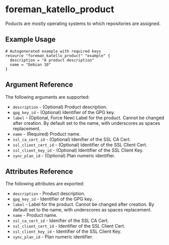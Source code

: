 
# foreman_katello_product


Poducts are mostly operating systems to which repositories are assigned.


## Example Usage

```
# Autogenerated example with required keys
resource "foreman_katello_product" "example" {
  description = "A product description"
  name = "Debian 10"
}
```


## Argument Reference

The following arguments are supported:

- `description` - (Optional) Product description.
- `gpg_key_id` - (Optional) Identifier of the GPG key.
- `label` - (Optional, Force New) Label for the product. Cannot be changed after creation. By default set to the name, with underscores as spaces replacement.
- `name` - (Required) Product name.
- `ssl_ca_cert_id` - (Optional) Idenifier of the SSL CA Cert.
- `ssl_client_cert_id` - (Optional) Identifier of the SSL Client Cert.
- `ssl_client_key_id` - (Optional) Identifier of the SSL Client Key.
- `sync_plan_id` - (Optional) Plan numeric identifier.


## Attributes Reference

The following attributes are exported:

- `description` - Product description.
- `gpg_key_id` - Identifier of the GPG key.
- `label` - Label for the product. Cannot be changed after creation. By default set to the name, with underscores as spaces replacement.
- `name` - Product name.
- `ssl_ca_cert_id` - Idenifier of the SSL CA Cert.
- `ssl_client_cert_id` - Identifier of the SSL Client Cert.
- `ssl_client_key_id` - Identifier of the SSL Client Key.
- `sync_plan_id` - Plan numeric identifier.

